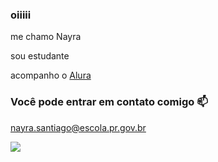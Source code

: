 ### oiiiii

me chamo Nayra 

sou estudante 

acompanho o [Alura](https://www.alura.com)

### Você pode entrar em contato comigo 📫

nayra.santiago@escola.pr.gov.br

![](https://media1.tenor.com/m/aKFaZBrZFYcAAAAC/excited-spin.gif)
